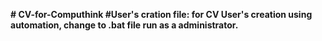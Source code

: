 **# CV-for-Computhink
#User's cration file: for CV User's creation using automation, change to .bat file run as a administrator.**
